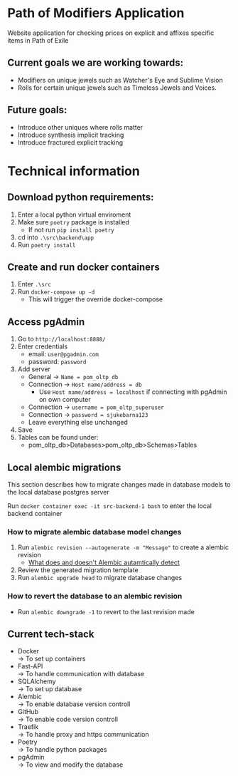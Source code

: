 # Path of Modifiers Application  
Website application for checking prices on explicit and affixes specific items in Path of Exile  

## Current goals we are working towards:
 - Modifiers on unique jewels such as Watcher's Eye and Sublime Vision
 - Rolls for certain unique jewels such as Timeless Jewels and Voices.

## Future goals:
 - Introduce other uniques where rolls matter
 - Introduce synthesis implicit tracking
 - Introduce fractured explicit tracking

# Technical information
## Download python requirements:
 1. Enter a local python virtual enviroment
 2. Make sure `poetry` package is installed
    - If not run `pip install poetry`
 3. cd into `.\src\backend\app`
 4. Run `poetry install`

## Create and run docker containers
1. Enter `.\src`
2. Run `docker-compose up -d`
    - This will trigger the override docker-compose

## Access pgAdmin
1. Go to `http://localhost:8888/`
2. Enter credentials
   - email: `user@pgadmin.com`
   - password: `password`
3. Add server
   - General &#8594; `Name = pom_oltp_db`
   - Connection &#8594; `Host name/address = db`
      - Use `Host name/address = localhost` if connecting with pgAdmin on own computer
   - Connection &#8594; `username = pom_oltp_superuser`
   - Connection &#8594; `password = sjukebarna123`
   - Leave everything else unchanged
4. Save
5. Tables can be found under:
   - pom_oltp_db>Databases>pom_oltp_db>Schemas>Tables
## Local alembic migrations
This section describes how to migrate changes made in database models to the local database postgres server

Run `docker container exec -it src-backend-1 bash` to enter the local backend container

### How to migrate alembic database model changes
1. Run `alembic revision --autogenerate -m "Message"` to create a alembic revision
   - [What does and doesn't Alembic autamtically detect](https://alembic.sqlalchemy.org/en/latest/autogenerate.html#what-does-autogenerate-detect-and-what-does-it-not-detect)
2. Review the generated migration template
3. Run `alembic upgrade head` to migrate database changes

### How to revert the database to an alembic revision
- Run `alembic downgrade -1` to revert to the last revision made

## Current tech-stack
 - Docker\
    &#8594; To set up containers
 - Fast-API\
    &#8594; To handle communication with database
 - SQLAlchemy\
    &#8594; To set up database
 - Alembic\
    &#8594; To enable database version controll
 - GitHub\
    &#8594; To enable code version controll
 - Traefik\
    &#8594; To handle proxy and https communication
 - Poetry\
    &#8594; To handle python packages
 - pgAdmin\
    &#8594; To view and modify the database



    
